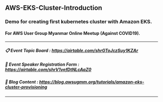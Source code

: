 ## AWS-EKS-Cluster-Introduction
### Demo for creating first kubernetes cluster with Amazon EKS.
#### For AWS User Group Myanmar Online Meetup (Against COVID19).
---
##### :clipboard: Event Topic Board : https://airtable.com/shrGToJczSuy1KZAr
#####  :mega: Event Speaker Registration Form : https://airtable.com/shrV1vefDtNLcAaZ0
##### :book: Blog Content : https://blog.awsugmm.org/tutorials/amazon-eks-cluster-provisioning
--- 

